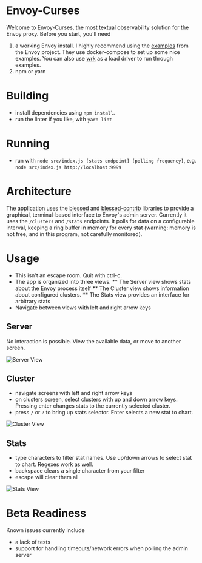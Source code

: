 # Envoy-Curses

Welcome to Envoy-Curses, the most textual observability solution for the Envoy
proxy. Before you start, you'll need

1. a working Envoy install. I highly recommend using
   the
   [examples](https://github.com/envoyproxy/envoy/tree/master/examples/zipkin-tracing) from
   the Envoy project. They use docker-compose to set up some nice examples. You
   can also use [wrk](https://github.com/wg/wrk) as a load driver to run through
   examples.
2. npm or yarn

# Building

* install dependencies using `npm install`.
* run the linter if you like, with `yarn lint`

# Running

* run with `node src/index.js [stats endpoint] [polling frequency]`, e.g.
  `node src/index.js http://localhost:9999`
  
# Architecture

The application uses the [blessed](https://github.com/chjj/blessed) and
[blessed-contrib](https://github.com/yaronn/blessed-contrib) libraries to
provide a graphical, terminal-based interface to Envoy's admin server. Currently
it uses the `/clusters` and `/stats` endpoints. It polls for data on a
configurable interval, keeping a ring buffer in memory for every stat (warning:
memory is not free, and in this program, not carefully monitored).

# Usage

* This isn't an escape room. Quit with ctrl-c.
* The app is organized into three views.
** The Server view shows stats about the Envoy process itself
** The Cluster view shows information about configured clusters.
** The Stats view provides an interface for arbitrary stats
* Navigate between views with left and right arrow keys

## Server

No interaction is possible. View the available data, or move to another screen.

![Server View](server-view.png)

## Cluster

* navigate screens with left and right arrow keys
* on clusters screen, select clusters with up and down arrow keys. Pressing
  enter changes stats to the currently selected cluster.
* press `/` or `?` to bring up stats selector. Enter selects a new stat to chart.

![Cluster View](clusters-view.png)

## Stats

* type characters to filter stat names. Use up/down arrows to select stat to
  chart. Regexes work as well.
* backspace clears a single character from your filter
* escape will clear them all

![Stats View](stats-view.png)
  
# Beta Readiness

Known issues currently include

* a lack of tests
* support for handling timeouts/network errors when polling the admin server

